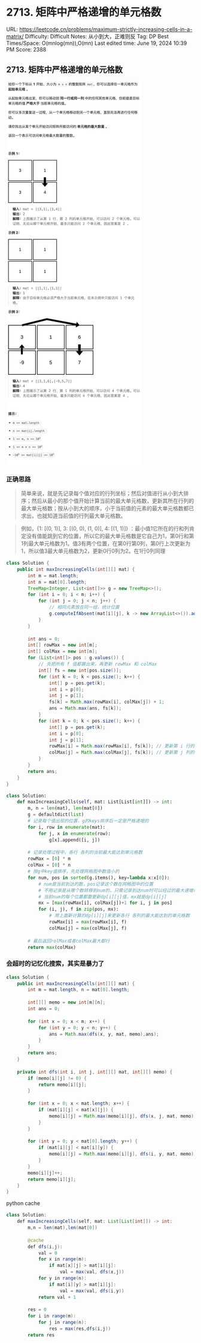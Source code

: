 # 2713. 矩阵中严格递增的单元格数

URL: https://leetcode.cn/problems/maximum-strictly-increasing-cells-in-a-matrix/
Difficulty: Difficult
Notes: 从小到大，正难则反
Tag: DP
Best Times/Space: O(mnlog(mn)),O(mn)
Last edited time: June 19, 2024 10:39 PM
Score: 2388

## 2713. 矩阵中严格递增的单元格数

![Untitled](image/2713%20%E7%9F%A9%E9%98%B5%E4%B8%AD%E4%B8%A5%E6%A0%BC%E9%80%92%E5%A2%9E%E7%9A%84%E5%8D%95%E5%85%83%E6%A0%BC%E6%95%B0/fd1c1037-4eb0-48c4-a058-d35e0542f403.png)

### 正确思路

> 简单来说，就是先记录每个值对应的行列坐标；然后对值进行从小到大排序；然后从最小的那个值开始计算当前的最大单元格数，更新其所在行列的最大单元格数；按从小到大的顺序，小于当前值的元素的最大单元格数都已求出，也就知道当前值的行列最大单元格数。
> 

> 例如，{1: [(0, 1)], 3: [(0, 0), (1, 0)], 4: [(1, 1)]} ：最小值1它所在的行和列肯定没有值能跳到它的位置，所以它的最大单元格数是它自己为1，第0行和第1列最大单元格数为1。值3有两个位置，在第0行第0列，第0行上次更新为1，所以值3最大单元格数为2，更新0行0列为2。在1行0列同理
> 

```java
class Solution {
    public int maxIncreasingCells(int[][] mat) {
        int m = mat.length;
        int n = mat[0].length;
        TreeMap<Integer, List<int[]>> g = new TreeMap<>();
        for (int i = 0; i < m; i++) {
            for (int j = 0; j < n; j++) {
                // 相同元素放在同一组，统计位置
                g.computeIfAbsent(mat[i][j], k -> new ArrayList<>()).add(new int[]{i, j});
            }
        }

        int ans = 0;
        int[] rowMax = new int[m];
        int[] colMax = new int[n];
        for (List<int[]> pos : g.values()) {
            // 先把所有 f 值都算出来，再更新 rowMax 和 colMax
            int[] fs = new int[pos.size()];
            for (int k = 0; k < pos.size(); k++) {
                int[] p = pos.get(k);
                int i = p[0];
                int j = p[1];
                fs[k] = Math.max(rowMax[i], colMax[j]) + 1;
                ans = Math.max(ans, fs[k]);
            }
            for (int k = 0; k < pos.size(); k++) {
                int[] p = pos.get(k);
                int i = p[0];
                int j = p[1];
                rowMax[i] = Math.max(rowMax[i], fs[k]); // 更新第 i 行的最大 f 值
                colMax[j] = Math.max(colMax[j], fs[k]); // 更新第 j 列的最大 f 值
            }
        }
        return ans;
    }
}
```

```python
class Solution:
    def maxIncreasingCells(self, mat: List[List[int]]) -> int:
        m, n = len(mat), len(mat[0])
        g = defaultdict(list)
        # 记录每个值出现的位置，g的keys排序后一定是严格递增的
        for i, row in enumerate(mat):
            for j, x in enumerate(row):
                g[x].append([i, j])
        
        # 记录处理过程中，各行 各列的当前最大能达到单元格数
        rowMax = [0] * m
        colMax = [0] * n
        # 按g中key值排序，先处理网格图中数值小的
        for num, pos in sorted(g.items(), key=lambda x:x[0]):
            # num是当前到达的数，pos记录这个数在网格图中的位置
            # 不用记录是从哪个数转移到num的，只需记录到达num时可以经过的最大递增单元格数
            # 当前num的每个位置都要更新dp[i][j]值，mx就是dp[i][j]
            mx = [max(rowMax[i], colMax[j])+1 for i, j in pos]
            for (i, j), f in zip(pos, mx):
                # 用上面新计算的dp[i][j]来更新各行 各列的最大能达到的单元格数
                rowMax[i] = max(rowMax[i], f)
                colMax[j] = max(colMax[j], f)
        
        # 最后返回rolMax或者colMax最大都行
        return max(colMax)
```

### 会超时的记忆化搜索，其实是暴力了

```java
class Solution {
    public int maxIncreasingCells(int[][] mat) {
        int m = mat.length, n = mat[0].length;

        int[][] memo = new int[m][n];
        int ans = 0;

        for (int x = 0; x < m; x++) {
            for (int y = 0; y < n; y++) {
                ans = Math.max(dfs(x, y, mat, memo),ans);
            }
        }
        return ans;
    }

    private int dfs(int i, int j, int[][] mat, int[][] memo) {
        if (memo[i][j] != 0) {
            return memo[i][j];
        }

        for (int x = 0; x < mat.length; x++) {
            if (mat[i][j] < mat[x][j]) {
                memo[i][j] = Math.max(memo[i][j], dfs(x, j, mat, memo));
            }
        }

        for (int y = 0; y < mat[0].length; y++) {
            if (mat[i][j] < mat[i][y]) {
                memo[i][j] = Math.max(memo[i][j], dfs(i, y, mat, memo));
            }
        }
        memo[i][j]++;
        return memo[i][j];
    }
}
```

python cache

```java
class Solution:
    def maxIncreasingCells(self, mat: List[List[int]]) -> int:
        m,n = len(mat),len(mat[0])
        
        @cache
        def dfs(i,j):
            val = 0
            for x in range(m):
                if mat[x][j] > mat[i][j]:
                    val = max(val, dfs(x,j))
            for y in range(n):
                if mat[i][y] > mat[i][j]:
                    val = max(val, dfs(i,y))
            return val + 1

        res = 0
        for i in range(m):
            for j in range(n):
                res = max(res,dfs(i,j))
        return res

        
```